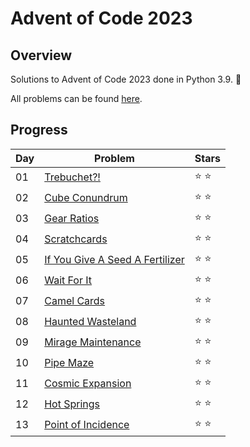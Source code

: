 # Advent of Code 2023

## Overview

Solutions to Advent of Code 2023 done in Python 3.9. 🌲

All problems can be found [here](https://adventofcode.com/2023).

## Progress
| Day | Problem | Stars |
| --- | --- | --- |
| 01 | [Trebuchet?!](https://adventofcode.com/2023/day/1) | ⭐ ⭐ |
| 02 | [Cube Conundrum](https://adventofcode.com/2023/day/2) | ⭐ ⭐ |
| 03 | [Gear Ratios](https://adventofcode.com/2023/day/3) | ⭐ ⭐ |
| 04 | [Scratchcards](https://adventofcode.com/2023/day/4) | ⭐ ⭐ |
| 05 | [If You Give A Seed A Fertilizer](https://adventofcode.com/2023/day/5) | ⭐ ⭐ |
| 06 | [Wait For It](https://adventofcode.com/2023/day/6) | ⭐ ⭐ |
| 07 | [Camel Cards](https://adventofcode.com/2023/day/7) | ⭐ ⭐ |
| 08 | [Haunted Wasteland](https://adventofcode.com/2023/day/8) | ⭐ ⭐ |
| 09 | [Mirage Maintenance](https://adventofcode.com/2023/day/9) | ⭐ ⭐ |
| 10 | [Pipe Maze](https://adventofcode.com/2023/day/10) | ⭐ ⭐ |
| 11 | [Cosmic Expansion](https://adventofcode.com/2023/day/11) | ⭐ ⭐ |
| 12 | [Hot Springs](https://adventofcode.com/2023/day/12) | ⭐ ⭐ |
| 13 | [Point of Incidence](https://adventofcode.com/2023/day/13) | ⭐ ⭐ |
